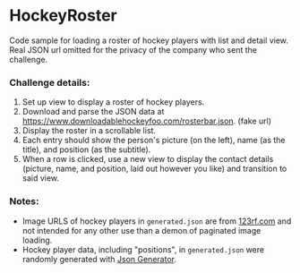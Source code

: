 # HockeyRoster
Code sample for loading a roster of hockey players with list and detail view.<br> Real JSON url omitted for the privacy of the company who sent the challenge. 

### Challenge details:

1. Set up view to display a roster of hockey players.
2. Download and parse the JSON data at https://www.downloadablehockeyfoo.com/rosterbar.json. (fake url)
3. Display the roster in a scrollable list.
4. Each entry should show the person's picture (on the left), name (as the title), and position (as the subtitle).
5. When a row is clicked, use a new view to display the contact details (picture, name, and position, laid out however you like) and transition to said view.



### Notes:
+ Image URLS of hockey players in `generated.json` are from <a href="https://www.123rf.com/stock-photo/hockey_player.html">123rf.com</a> and not intended for any other use than a demon of paginated image loading.
+ Hockey player data, including "positions", in `generated.json` were randomly generated with <a href="https://www.json-generator.com">Json Generator</a>.
